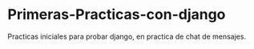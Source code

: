# Primeras-Practicas-con-django

Practicas iniciales para probar django, en practica de chat de mensajes.
